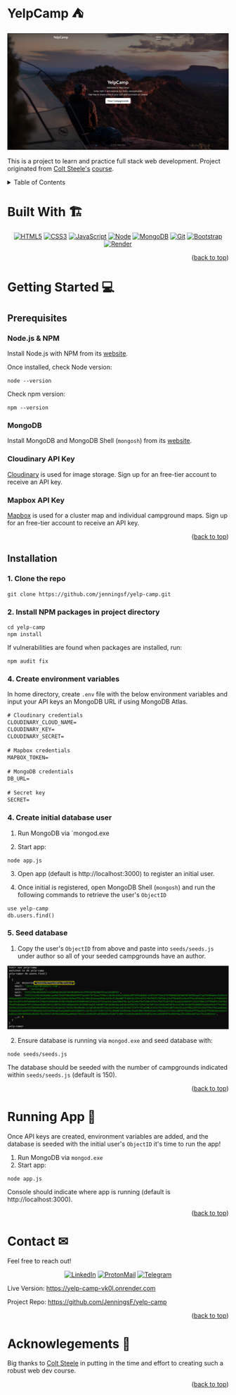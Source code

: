 <a name="readme-top"></a>

# YelpCamp &#x26FA;

<div align="center">

![YelpCamp Screenshot][yelp-camp-screenshot]

</div>

This is a project to learn and practice full stack web development. Project originated from [Colt Steele's][colt-url] [course](https://www.udemy.com/course/the-web-developer-bootcamp/).

<details>
  <summary>Table of Contents</summary>
  <ol>
    <li>
      <a href="#built-with-&#x1F3D7;">Built With</a>
    </li>
    <li>
      <a href="#getting-started-&#x1F4BB;">Getting Started</a>
      <ul>
        <li><a href="#prerequisites">Prerequisites</a></li>
        <li><a href="#installation">Installation</a></li>
      </ul>
    </li>
    <li><a href="#running-app-&#x1F680;">Running App</a></li>
    <li><a href="#contact-&#x2709;">Contact</a></li>
    <li><a href="#acknowlegements-&#x1F64C;">Acknowledgments</a></li>
  </ol>
</details>

# Built With &#x1F3D7; 

<div align="center">

[![HTML5][HTML-shield]][HTML-url]
[![CSS3][CSS-shield]][CSS-url]
[![JavaScript][JavaScript-shield]][JavaScript-url]
[![Node][Node.js-shield]][Node.js-url]
[![MongoDB][MongoDB-shield]][MongoDB-url]
[![Git][Git-shield]][Git-url]
[![Bootstrap][Bootstrap-shield]][Bootstrap-url]
[![Render][Render-shield]][Render-url]
</div>

<p align="right">(<a href="#readme-top">back to top</a>)</p>

# Getting Started &#x1F4BB; 

## Prerequisites

### Node.js & NPM

Install Node.js with NPM from its [website](https://nodejs.org/).

Once installed, check Node version:
```
node --version
```
Check npm version:
```
npm --version
```

### MongoDB

Install MongoDB and MongoDB Shell (`mongosh`) from its [website](https://www.mongodb.com/).

### Cloudinary API Key

[Cloudinary](https://cloudinary.com/) is used for image storage. Sign up for an free-tier account to receive an API key.

### Mapbox API Key

[Mapbox](https://www.mapbox.com/) is used for a cluster map and individual campground maps. Sign up for an free-tier account to receive an API key.

<p align="right">(<a href="#readme-top">back to top</a>)</p>

## Installation

### 1. Clone the repo
```
git clone https://github.com/jenningsf/yelp-camp.git
```

### 2. Install NPM packages in project directory
```
cd yelp-camp
npm install
```

If vulnerabilities are found when packages are installed, run:
```
npm audit fix
```

### 4. Create environment variables

In home directory, create `.env` file with the below environment variables and input your API keys an MongoDB URL if using MongoDB Atlas.
```
# Cloudinary credentials
CLOUDINARY_CLOUD_NAME=
CLOUDINARY_KEY=
CLOUDINARY_SECRET=

# Mapbox credentials
MAPBOX_TOKEN=

# MongoDB credentials
DB_URL=

# Secret key
SECRET=
```

### 4. Create initial database user

1. Run MongoDB via `mongod.exe

2. Start app:
```
node app.js
```

3. Open app (default is http://localhost:3000) to register an initial user.

4. Once initial is registered, open MongoDB Shell (`mongosh`) and run the following commands to retrieve the user's `ObjectID`

```
use yelp-camp
db.users.find()
```

### 5. Seed database


1. Copy the user's `ObjectID` from above and paste into `seeds/seeds.js` under author so all of your seeded campgrounds have an author.

![MongoDB Shell Screenshot][mongosh-screenshot]

2. Ensure database is running via `mongod.exe` and seed database with:
```
node seeds/seeds.js
```

The database should be seeded with the number of campgrounds indicated within `seeds/seeds.js` (default is 150).

<p align="right">(<a href="#readme-top">back to top</a>)</p>

# Running App &#x1F680;

Once API keys are created, environment variables are added, and the database is seeded with the initial user's `ObjectID` it's time to run the app!

1. Run MongoDB via `mongod.exe`
3. Start app:
```
node app.js
```
Console should indicate where app is running (default is http://localhost:3000).

<p align="right">(<a href="#readme-top">back to top</a>)</p>

# Contact &#x2709;

Feel free to reach out!
<div align="center">

[![LinkedIn][LinkedIn-shield]][LinkedIn-url]
[![ProtonMail][ProtonMail-shield]][ProtonMail-url]
[![Telegram][Telegram-shield]][Telegram-url]

</div>

Live Version: https://yelp-camp-vk0l.onrender.com

Project Repo: https://github.com/JenningsF/yelp-camp

<p align="right">(<a href="#readme-top">back to top</a>)</p>

# Acknowlegements &#x1F64C;

Big thanks to [Colt Steele][colt-url] in putting in the time and effort to creating such a robust web dev course.

<p align="right">(<a href="#readme-top">back to top</a>)</p>

<!-- Links & Images -->
[yelp-camp-screenshot]: images/yelp-camp-screenshot.png "Screenshot of YelpCamp app"
[mongosh-screenshot]: images/mongosh-screenshot.png "Screenshot of MongoDB Shell showing the user ObjectID"
[colt-url]: https://www.udemy.com/user/coltsteele/
[HTML-shield]: https://img.shields.io/badge/HTML5-E34F26?style=flat-square&logo=html5&logoColor=white 
[HTML-url]: https://developer.mozilla.org/en-US/docs/Web/HTML
[CSS-shield]: https://img.shields.io/badge/CSS3-1572B6?style=flat-square&logo=css3&logoColor=white
[CSS-url]: https://developer.mozilla.org/en-US/docs/Web/CSS
[JavaScript-shield]: https://img.shields.io/badge/JavaScript-323330?style=flat-square&logo=javascript&logoColor=F7DF1E
[JavaScript-url]: https://developer.mozilla.org/en-US/docs/Web/JavaScript
[Node.js-shield]: https://img.shields.io/badge/Nodejs-43853d?style=flat-square&logo=Node.js&logoColor=white
[Node.js-url]: https://nodejs.org/en/
[MongoDB-shield]: https://img.shields.io/badge/MongoDB-47a248?style=flat-square&logo=MongoDB&logoColor=white
[MongoDB-url]: https://www.mongodb.com/
[Git-shield]: https://img.shields.io/badge/Git-F05032?style=flat-square&logo=git&logoColor=white
[Git-url]: https://git-scm.com/
[Bootstrap-shield]: https://img.shields.io/badge/Boostrap-7952B3?style=flat-square&logo=bootstrap&logoColor=white
[Bootstrap-url]: https://getbootstrap.com/
[Render-shield]: https://img.shields.io/badge/Render-323330?style=flat-square&logo=Render&logoColor=46E3B7
[Render-url]: https://render.com/
[LinkedIn-shield]: https://img.shields.io/badge/LinkedIn-323330?style=for-the-badge&logo=linkedin&logoColor=0077B5
[LinkedIn-url]: https://www.linkedin.com/in/jennings-fairchild/
[ProtonMail-shield]: https://img.shields.io/badge/ProtonMail-323330?style=for-the-badge&logo=protonmail&logoColor=8B89CC
[ProtonMail-url]: mailto:jenningsf@protonmail.com
[Telegram-shield]: https://img.shields.io/badge/Telegram-323330?style=for-the-badge&logo=telegram&logoColor=26A5E4
[Telegram-url]: https://t.me/jenningsf/
